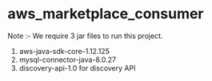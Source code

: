 # aws_marketplace_consumer
Note :- We require 3 jar files to run this project.
  1. aws-java-sdk-core-1.12.125
  2. mysql-connector-java-8.0.27
  3. discovery-api-1.0 for discovery API
